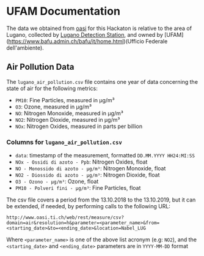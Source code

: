 # UFAM Documentation

The data we obtained from [oasi](http://www.oasi.ch) for this Hackaton is relative to the area of Lugano, collected by [Lugano Detection Station](http://www.oasi.ti.ch/web/dati/stazioni-di-rilevamento.html?domain=air&code=Nabel_LUG), and owned by [UFAM] (https://www.bafu.admin.ch/bafu/it/home.html)(Ufficio Federale dell'ambiente).

## Air Pollution Data
The `lugano_air_pollution.csv` file contains one year of data concerning the state of air for the following metrics:

* `PM10`: Fine Particles, measured in µg/m³
* `O3`: Ozone, measured in µg/m³
* `NO`: Nitrogen Monoxide, measured in µg/m³
* `NO2`: Nitrogen Dioxide, measured in µg/m³
* `NOx`: Nitrogen Oxides, measured in parts per billion

### Columns for `lugano_air_pollution.csv`

* `data`: timestamp of the measurement, formatted `DD.MM.YYYY HH24:MI:SS`
* `NOx - Ossidi di azoto - Ppb`: Nitrogen Oxides, float
* `NO - Monossido di azoto - µg/m³`: Nitrogen Monoxide, float
* `NO2 - Diossido di azoto - µg/m³`: Nitrogen Dioxide, float
* `O3 - Ozono - µg/m³`: Ozone, float
* `PM10 - Polveri fini - µg/m³`: Fine Particles, float

The csv file covers a period from the 13.10.2018 to the 13.10.2019, but it can be extended, if needed, by performing calls to the following URL:

`http://www.oasi.ti.ch/web/rest/measure/csv?domain=air&resolution=h&parameter=<parameter_name>&from=<starting_date>&to=<ending_date>&location=Nabel_LUG`

Where `<parameter_name>` is one of the above list acronym (e.g: `NO2`), and the `<starting_date>` and `<ending_date>` parameters are in `YYYY-MM-DD` format
